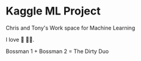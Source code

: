 # Kaggle ML Project

Chris and Tony's Work space for Machine Learning

I love 🤖 👨‍🏫.

Bossman 1 + Bossman 2 = The Dirty Duo
